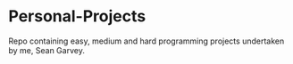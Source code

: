 # Personal-Projects
Repo containing easy, medium and hard programming projects undertaken by me, Sean Garvey.
